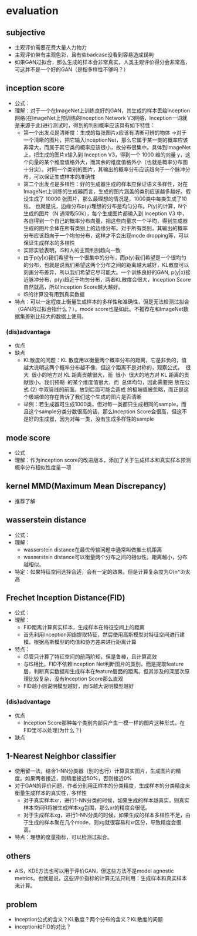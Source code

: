 # evaluation
## subjective
- 主观评价需要花费大量人力物力
- 主观评价带有主观色彩，且有些badcase没看到容易造成误判
- 如果GAN过拟合，那么生成的样本会非常真实，人类主观评价得分会非常高，可这并不是一个好的GAN（是指多样性不够吗？）
## inception score
- 公式：
- 理解：对于一个在ImageNet上训练良好的GAN，其生成的样本丢给Inception网络(在ImageNet上预训练的Inception Network V3网络，Inception一词就是来源于此)进行测试时，得到的判别概率应该具有如下特性：
  - 第一个出发点是清晰度：生成的每张图片x应该有清晰可辨的物体 →对于一个清晰的图片，把它输入InceptionNet，那么它属于某一类的概率应该非常大，而属于其它类的概率应该很小，故分布很集中。具体到ImageNet上，把生成的图片x输入到 Inception V3，得到一个 1000 维的向量 y，这个向量的某个维度值格外大，而其余的维度值格外小（也就是概率分布图十分尖）。对同一个类别的图片，其输出的概率分布应该趋向于一个脉冲分布，可以保证生成样本的准确性
  - 第二个出发点是多样性：好的生成器生成的样本应保证语义多样性，对在ImageNet上训练的生成器而言，生成的图片涵盖的类别应该越多越好。假设生成了 10000 张图片，那么最理想的情况是，1000类中每类生成了10张。 也就是说，边缘分布p(y)理想的分布是均匀分布。P(y)的计算，N个生成的图片（N 通常取50k），每个生成图片都输入到 Inception V3 中，各自得到一个自己的概率分布向量，把这些向量求一个平均，得到生成器生成的图片全体在所有类别上的边缘分布。对于所有类别，其输出的概率分布应该趋向于一个均匀分布，这样才不会出现mode dropping等，可以保证生成样本的多样性
  - 实际实验表明，IS和人的主观判别趋向一致
  - 由于p(y|x)我们希望有一个很集中的分布，而p(y)我们希望是一个很均匀的分布，也就是说我们希望这两个分布之间的距离越大越好，KL散度可以刻画分布差异，所以我们希望它尽可能大。一个训练良好的GAN, p(y|x)接近脉冲分布，p(y)趋近于均匀分布，两者KL散度会很大，Inception Score自然就高，所以Inception Score越大越好。
  - IS的计算没有用到真实数据
- 特点：可以一定程度上衡量生成样本的多样性和准确性，但是无法检测过拟合（GAN的过拟合指什么？）。mode score也是如此。不推荐在和ImageNet数据集差别比较大的数据上使用。
### (dis)advantage
- 优点
- 缺点
  - KL散度的问题：KL 散度用以衡量两个概率分布的距离，它是非负的，值越大说明这两个概率分布越不像。但这个距离不是对称的，观察公式，  很大  很小的地方对 KL 距离贡献很大，而  很小  很大的地方对 KL 距离的贡献很小。我们预期  的某个维度值很大，而  总体均匀，因此需要把 放在公式 (2) 中双竖线的前面。放到后面可能会造成 的极端值被忽略，而正是这个极端值的存在告诉了我们这个生成的图片是否清晰
  - 举例：若生成器可生成1000类，但对每一类都只生成相同的sample，而且这个sample分类分数很高的话，那么Inception Score会很高，但这不是好的生成器，因为对每一类，没有生成多样性的sample
## mode score
- 公式
- 理解：作为inception score的改进版本，添加了关于生成样本和真实样本预测概率分布相似性度量一项
## kernel MMD(Maximum Mean Discrepancy)
- 推荐了解
## wasserstein distance
- 公式：
- 理解：
  - wasserstein distance在最优传输问题中通常叫做推土机距离
  - wasserstein distance可以衡量两个分布之间的相似性。距离越小，分布越相似。
- 特定：如果特征空间选择合适，会有一定的效果。但是计算复杂度为O(n^3)太高
## Frechet Inception Distance(FID)
- 公式：
- 理解：
  - FID距离计算真实样本，生成样本在特征空间上的距离
  - 首先利用Inception网络提取特征，然后使用高斯模型对特征空间进行建模。根据高斯模型的均值和协方差来进行距离计算
- 特点：
  - 尽管只计算了特征空间的前两阶矩，但是鲁棒，且计算高效
  - 与IS相比，FID不依赖Inception Net判断图片的类别，而是提取feature层，判断真实数据和生成样本在feature层面的距离。但其涉及的深层次原理比较复杂，没有Inception Score那么直观
  - FID越小则说明模型越好，而IS越大说明模型越好
### (dis)advantage
- 优点
  - Inception Score那种每个类别内部只产生一模一样的图片这种形式，在FID里可以处理(为什么？)
- 缺点
## 1-Nearest Neighbor classifier
- 使用留一法，结合1-NN分类器（别的也行）计算真实图片，生成图片的精度。如果两者接近，则精度接近50%，否则接近0%
- 对于GAN的评价问题，作者分别用正样本的分类精度，生成样本的分类精度来衡量生成样本的真实性，多样性
  - 对于真实样本xr，进行1-NN分类的时候，如果生成的样本越真实，则真实样本空间R将被生成样本xg包围，那么xr的精度会很低。
  - 对于生成样本xg，进行1-NN分类的时候，如果生成的样本多样性不足，由于生成的样本聚在几个mode，则xg就很容易和xr区分，导致精度会很高。
- 特点：理想的度量指标，可以检测过拟合。
## others
- AIS，KDE方法也可以用于评价GAN，但这些方法不是model agnostic metrics。也就是说，这些评价指标的计算无法只利用：生成样本和真实样本来计算。
## problem
- inception公式的含义？KL散度？两个分布的含义？KL散度的问题
- inception和FID的对比？
